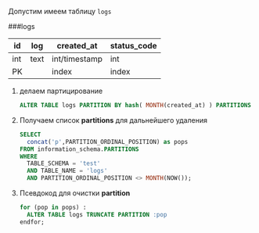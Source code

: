 Допустим имеем таблицу `logs`

###logs

| id | log | created_at  | status_code|
|--- | --- | ----------- | ---------- |
|int | text|int/timestamp|     int    |
|PK |      |     index   |   index    |

1. делаем партицирование
    ```sql
    ALTER TABLE logs PARTITION BY hash( MONTH(created_at) ) PARTITIONS 12;
    ```
2. Получаем список **partitions** для дальнейшего удаления
    ```sql
    SELECT 
      concat('p',PARTITION_ORDINAL_POSITION) as pops
    FROM information_schema.PARTITIONS 
    WHERE 
      TABLE_SCHEMA = 'test' 
      AND TABLE_NAME = 'logs'
      AND PARTITION_ORDINAL_POSITION <> MONTH(NOW());
    ```
3. Псевдокод для очистки **partition**
    ```sql
    for (pop in pops) :
      ALTER TABLE logs TRUNCATE PARTITION :pop
    endfor;
    ```